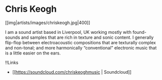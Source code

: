 # Chris Keogh

[[img|artists/images/chriskeogh.jpg|400]]

I am a sound artist based in Liverpool, UK working mostly with found-sounds and samples that are rich in texture and sonic content. I generally flip-flop between electroacoustic compositions that are texturally complex and non-tonal; and more harmonically “conventional” electronic music that is a little easier on the ears. 

!!Links
* [[https://soundcloud.com/chriskeoghmusic | Soundcloud]]
 



